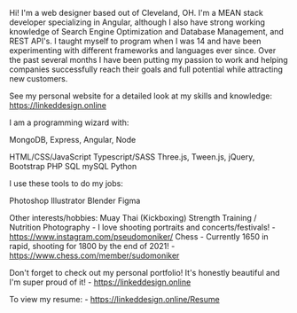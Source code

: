 Hi! I'm a web designer based out of Cleveland, OH. I'm a MEAN stack developer specializing in Angular, although I also have strong working knowledge of Search Engine Optimization and Database Management, and REST API's. I taught myself to program when I was 14 and have been experimenting with different frameworks and languages ever since. Over the past several months I have been putting my passion to work and helping companies successfully reach their goals and full potential while attracting new customers.

See my personal website for a detailed look at my skills and knowledge: https://linkeddesign.online

I am a programming wizard with:

MongoDB, Express, Angular, Node

HTML/CSS/JavaScript
Typescript/SASS
Three.js, Tween.js, jQuery, Bootstrap
PHP
SQL
mySQL
Python

I use these tools to do my jobs:

Photoshop
Illustrator
Blender
Figma

Other interests/hobbies:
Muay Thai (Kickboxing)
Strength Training / Nutrition
Photography - I love shooting portraits and concerts/festivals!
          -https://www.instagram.com/pseudomoniker/
Chess - Currently 1650 in rapid, shooting for 1800 by the end of 2021!
          - https://www.chess.com/member/sudomoniker


Don't forget to check out my personal portfolio! It's honestly beautiful and I'm super proud of it!
          - https://linkeddesign.online

To view my resume: 
          - https://linkeddesign.online/Resume 

<!---
sudomoniker/sudomoniker is a ✨ special ✨ repository because its `README.md` (this file) appears on your GitHub profile.
You can click the Preview link to take a look at your changes.
--->
